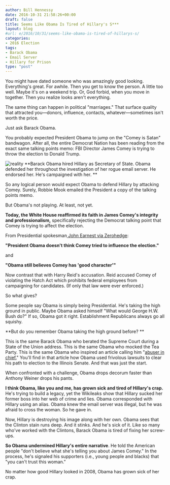 ```yaml
---
author: Bill Hennessy
date: 2016-10-31 21:58:26+00:00
draft: false
title: Seems Like Obama Is Tired of Hillary's S***
layout: blog
#url: e/2016/10/31/seems-like-obama-is-tired-of-hillarys-s/
categories:
- 2016 Election
tags:
- Barack Obama
- Email Server
- Hillary for Prison
type: "post"
---
```


You might have dated someone who was amazingly good looking. Everything's great. For awhile. Then you get to know the person. A little too well. Maybe it's on a weekend trip. Or, God forbid, when you move in together. Then you realize looks aren't everything.

The same thing can happen in political "marriages." That surface quality that attracted you—donors, influence, contacts, whatever—sometimes isn't worth the price.

Just ask Barack Obama.

You probably expected President Obama to jump on the "Comey is Satan" bandwagon. After all, the entire Democrat Nation has been reading from the exact same talking points memo: FBI Director James Comey is trying to throw the election to Donald Trump.

![reality](https://hennessysview.com/wp-content/uploads/2016/10/reality.jpg)
**Barack Obama hired Hillary as Secretary of State. Obama defended her throughout the investigation of her rogue email server. He endorsed her. He's campaigned with her. **

So any logical person would expect Obama to defend Hillary by attacking Comey. Surely, Robbie Mook emailed the President a copy of the talking points memo.

But Obama's not playing. At least, not yet.

**Today, the White House reaffirmed its faith in James Comey's integrity and professionalism,** specifically rejecting the Democrat talking point that Comey is trying to affect the election.

From Presidential spokesman[ John Earnest via Zerohedge](https://www.zerohedge.com/news/2016-10-31/obama-destroys-clintonreid-narrative-does-not-believe-comey-trying-influence-electio):

**"President Obama doesn't think Comey tried to influence the election."**

and

**"Obama still believes Comey has 'good character'"**

Now contrast that with Harry Reid's accusation. Reid accused Comey of violating the Hatch Act which prohibits federal employees from campaigning for candidates. (If only that law were ever enforced.)

So what gives?

Some people say Obama is simply being Presidential. He's taking the high ground in public. Maybe Obama asked himself "What would George H.W. Bush do?" If so, Obama got it right. Establishment Republicans always go all squishy.

**But do you remember Obama taking the high ground before? **

This is the same Barack Obama who berated the Supreme Court during a State of the Union address. This is the same Obama who mocked the Tea Party. This is the same Obama who inspired an article calling him "[abuser in chief.](https://www.americanthinker.com/articles/2012/05/obamas_chicago-style_campaign.html)" You'll find in that article how Obama used frivolous lawsuits to clear his path to election to the Illinois Senate. And that was just the start.

When confronted with a challenge, Obama drops decorum faster than Anthony Weiner drops his pants.

**I think Obama, like you and me, has grown sick and tired of Hillary's crap.** He's trying to build a legacy, yet the Wikileaks show that Hillary sucked her former boss into her web of crime and lies. Obama corresponded with Hillary using an alias. Obama knew the email server was illegal, but he was afraid to cross the woman. So he gave in.

Now, Hillary is destroying his image along with her own. Obama sees that the Clinton stain runs deep. And it stinks. And he's sick of it. Like so many who've worked with the Clintons, Barack Obama is tired of fixing her screw-ups.

**So Obama undermined Hillary's entire narrative**. He told the American people "don't believe what she's telling you about James Comey." In the process, he's signaled his supporters (i.e., young people and blacks) that "you can't trust this woman."

No matter how good Hillary looked in 2008, Obama has grown sick of her crap.


